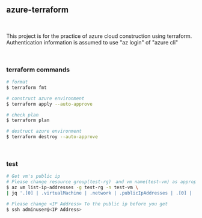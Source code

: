 ## azure-terraform

<br />

This project is for the practice of azure cloud construction using terraform.  
Authentication information is assumed to use "az login" of "azure cli"  

<br />

### terraform commands

```bash
# format
$ terraform fmt

# construct azure environment
$ terraform apply --auto-approve

# check plan
$ terraform plan

# destruct azure environment
$ terraform destroy --auto-approve
```

<br />

### test
```bash
# Get vm's public ip
# Please change resource group(test-rg)　and vm name(test-vm) as appropriate
$ az vm list-ip-addresses -g test-rg -n test-vm \
| jq '.[0] | .virtualMachine | .network | .publicIpAddresses | .[0] | .ipAddress'

# Please change <IP Address> To the public ip before you get
$ ssh adminuser@<IP Address>
```

